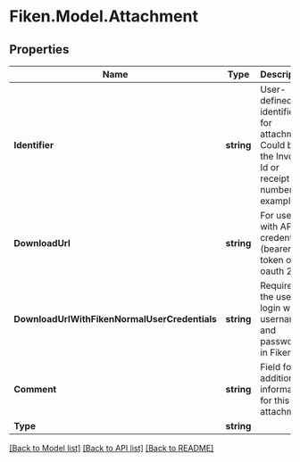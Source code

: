 # Fiken.Model.Attachment

## Properties

Name | Type | Description | Notes
------------ | ------------- | ------------- | -------------
**Identifier** | **string** | User-defined identifier for attachment. Could be the Invoice Id or receipt number for example. | [optional] 
**DownloadUrl** | **string** | For use with API credentials (bearer token or oauth 2) | [optional] 
**DownloadUrlWithFikenNormalUserCredentials** | **string** | Requires the user to login with username and password in Fiken. | [optional] 
**Comment** | **string** | Field for additional information for this attachment. | [optional] 
**Type** | **string** |  | [optional] 

[[Back to Model list]](../../README.md#documentation-for-models) [[Back to API list]](../../README.md#documentation-for-api-endpoints) [[Back to README]](../../README.md)

